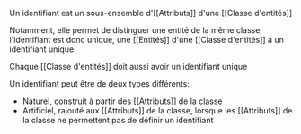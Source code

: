 Un identifiant est un sous-ensemble d'[[Attributs]] d'une [[Classe d'entités]]

Notamment, elle permet de distinguer une entité de la même classe, l'identifiant est donc unique, une [[Entités]] d'une [[Classe d'entités]] a un identifiant unique.

Chaque [[Classe d'entités]] doit aussi avoir un identifiant unique

Un identifiant peut être de deux types différents:

- Naturel, construit à partir des [[Attributs]] de la classe
- Artificiel, rajouté aux [[Attributs]] de la classe, lorsque les [[Attributs]] de la classe ne permettent pas de définir un identifiant